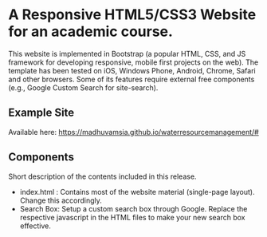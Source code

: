 # A Responsive HTML5/CSS3 Website for  an academic course.

This website is implemented in Bootstrap (a popular HTML, CSS, and JS framework for developing responsive, mobile first projects on the web). The template has been tested on iOS, Windows Phone, Android, Chrome, Safari and other browsers. Some of its features require external free components (e.g., Google Custom Search for site-search).


## Example Site

Available here: https://madhuvamsia.github.io/waterresourcemanagement/#

## Components 

Short description of the contents included in this release.

- index.html : Contains most of the website material (single-page layout). Change this accordingly.
- Search Box: Setup a custom search box through Google. Replace the respective javascript in the HTML files to make your new search box effective.
